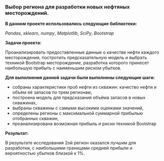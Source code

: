 ### Выбор региона для разработки новых нефтяных месторождений.

**В данном проекте использовались следующие библиотеки:**

*Pandas*,
*sklearn*,
*numpy*,
*Matplotlib*,
*SciPy*,
*Bootstrap*

**Задачи проекта:**

Проанализировать предоставленные данные о качестве нефти каждого месторождения, постротить предсказательную модель и выбрать техникой Bootstrap месторождение, разработка которого принесет наибольшую прибыть с наименьшим риском убытков.

**Для выполнения данной задачи были выполнены следующие шаги:**

- собраны характеристики проб нефти из скважин: качество нефти и объём её запасов по трем регионам,
- построена модель для предсказания объёма запасов в новых скважинах,
- выбраны скважины с самыми высокими оценками значений,
- определены регионы с максимальной суммарной прибылью отобранных скважин,
- проанализирована возможная прибыль и риски техникой Bootstrap

**Результат:** 

В результате исследования 2ой регион оказался лучшим для разработки, с наибольшими границами средней прибыли и вероятностью убытков близкой к 1%.

